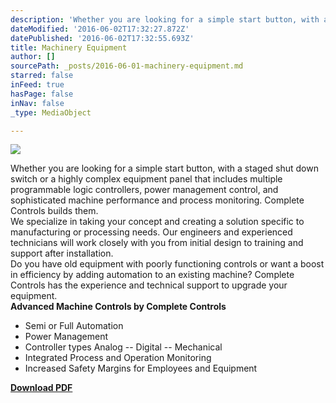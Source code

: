 ```yaml
---
description: 'Whether you are looking for a simple start button, with a staged shut down switch or a highly complex equipment panel that includes multiple programmable logic controllers, power management control, and sophisticated machine performance and process monitoring. Complete Controls builds them. We specialize in taking your concept and creating a solution specific to manufacturing or processing needs. Our engineers and experienced technicians will work closely with you from initial design to training and support after installation. Do you have old equipment with poorly functioning controls or want a boost in efficiency by adding automation to an existing machine? Complete Controls has the experience and technical support to upgrade your equipment.  Advanced Machine Controls by Complete Controls'
dateModified: '2016-06-02T17:32:27.872Z'
datePublished: '2016-06-02T17:32:55.693Z'
title: Machinery Equipment
author: []
sourcePath: _posts/2016-06-01-machinery-equipment.md
starred: false
inFeed: true
hasPage: false
inNav: false
_type: MediaObject

---
```

![](https://the-grid-user-content.s3-us-west-2.amazonaws.com/85a779a7-d500-4791-8bd0-926eebef74a6.png)

Whether you are looking for a simple start button, with a staged shut down switch or a highly complex equipment panel that includes multiple programmable logic controllers, power management control, and sophisticated machine performance and process monitoring. Complete Controls builds them.  
We specialize in taking your concept and creating a solution specific to manufacturing or processing needs. Our engineers and experienced technicians will work closely with you from initial design to training and support after installation.  
Do you have old equipment with poorly functioning controls or want a boost in efficiency by adding automation to an existing machine? Complete Controls has the experience and technical support to upgrade your equipment.   
**Advanced Machine Controls by Complete Controls**

* Semi or Full Automation
* Power Management
* Controller types Analog -- Digital -- Mechanical
* Integrated Process and Operation Monitoring
* Increased Safety Margins for Employees and Equipment

**[Download PDF][0]**

[0]: http://www.completecontrolsinc.com/pdfs/EquipmentControls.pdf
